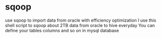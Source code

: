# sqoop
use sqoop to import data from oracle with efficiency optimization
I use this shell script to sqoop about 2TB data from oracle to hive everyday
You can define your tables columns and so on in mysql database
